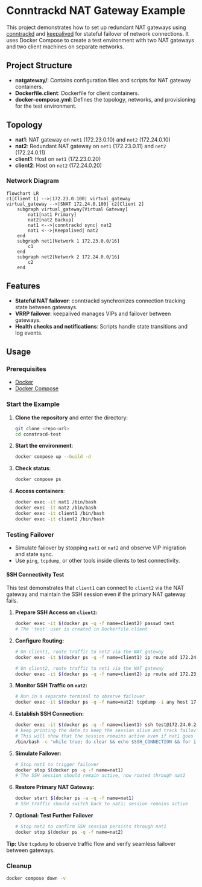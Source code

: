# Conntrackd NAT Gateway Example

This project demonstrates how to set up redundant NAT gateways using [conntrackd](https://manpages.debian.org/testing/conntrackd/conntrackd.8.en.html) and [keepalived](https://keepalived.org/) for stateful failover of network connections. It uses Docker Compose to create a test environment with two NAT gateways and two client machines on separate networks.

## Project Structure

- **natgateway/**: Contains configuration files and scripts for NAT gateway containers.
- **Dockerfile.client**: Dockerfile for client containers.
- **docker-compose.yml**: Defines the topology, networks, and provisioning for the test environment.

## Topology

- **nat1**: NAT gateway on `net1` (172.23.0.10) and `net2` (172.24.0.10)
- **nat2**: Redundant NAT gateway on `net1` (172.23.0.11) and `net2` (172.24.0.11)
- **client1**: Host on `net1` (172.23.0.20)
- **client2**: Host on `net2` (172.24.0.20)

### Network Diagram
```mermaid
flowchart LR
c1[Client 1] -->|172.23.0.100| virtual_gateway
virtual_gateway -->|SNAT 172.24.0.100| c2[Client 2]
    subgraph virtual_gateway[Virtual Gateway]
        nat1[nat1 Primary]
        nat2[nat2 Backup]
        nat1 <-->|conntrackd sync| nat2
        nat1 <-->|Keepalived| nat2
    end
    subgraph net1[Network 1 172.23.0.0/16]
        c1
    end
    subgraph net2[Network 2 172.24.0.0/16]
        c2
    end
```

## Features

- **Stateful NAT failover**: conntrackd synchronizes connection tracking state between gateways.
- **VRRP failover**: keepalived manages VIPs and failover between gateways.
- **Health checks and notifications**: Scripts handle state transitions and log events.

## Usage

### Prerequisites

- [Docker](https://www.docker.com/)
- [Docker Compose](https://docs.docker.com/compose/)

### Start the Example

1. **Clone the repository** and enter the directory:
    ```sh
    git clone <repo-url>
    cd conntracd-test
    ```

2. **Start the environment**:
    ```sh
    docker compose up --build -d
    ```

3. **Check status**:
    ```sh
    docker compose ps
    ```

4. **Access containers**:
    ```sh
    docker exec -it nat1 /bin/bash
    docker exec -it nat2 /bin/bash
    docker exec -it client1 /bin/bash
    docker exec -it client2 /bin/bash
    ```

### Testing Failover

- Simulate failover by stopping `nat1` or `nat2` and observe VIP migration and state sync.
- Use `ping`, `tcpdump`, or other tools inside clients to test connectivity.

#### SSH Connectivity Test

This test demonstrates that `client1` can connect to `client2` via the NAT gateway and maintain the SSH session even if the primary NAT gateway fails.

1. **Prepare SSH Access on `client2`:**
    ```sh
    docker exec -it $(docker ps -q -f name=client2) passwd test
    # The 'test' user is created in Dockerfile.client
    ```

2. **Configure Routing:**
    ```sh
    # On client1, route traffic to net2 via the NAT gateway
    docker exec -it $(docker ps -q -f name=client1) ip route add 172.24.0.0/16 via 172.23.0.100

    # On client2, route traffic to net1 via the NAT gateway
    docker exec -it $(docker ps -q -f name=client2) ip route add 172.23.0.0/16 via 172.24.0.100
    ```

3. **Monitor SSH Traffic on `nat2`:**
    ```sh
    # Run in a separate terminal to observe failover
    docker exec -it $(docker ps -q -f name=nat2) tcpdump -i any host 172.24.0.20 and port 22
    ```

4. **Establish SSH Connection:**
    ```sh
    docker exec -it $(docker ps -q -f name=client1) ssh test@172.24.0.20
    # keep printing the date to keep the session alive and track failover
    # This will show that the session remains active even if nat1 goes down
    /bin/bash -c 'while true; do clear && echo $SSH_CONNECTION && for i in {1..10}; do date && sleep 1; done; done'
    ```

5. **Simulate Failover:**
    ```sh
    # Stop nat1 to trigger failover
    docker stop $(docker ps -q -f name=nat1)
    # The SSH session should remain active, now routed through nat2
    ```

6. **Restore Primary NAT Gateway:**
    ```sh
    docker start $(docker ps -a -q -f name=nat1)
    # SSH traffic should switch back to nat1; session remains active
    ```

7. **Optional: Test Further Failover**
    ```sh
    # Stop nat2 to confirm SSH session persists through nat1
    docker stop $(docker ps -q -f name=nat2)
    ```

**Tip:** Use `tcpdump` to observe traffic flow and verify seamless failover between gateways.
### Cleanup

```sh
docker compose down -v
```